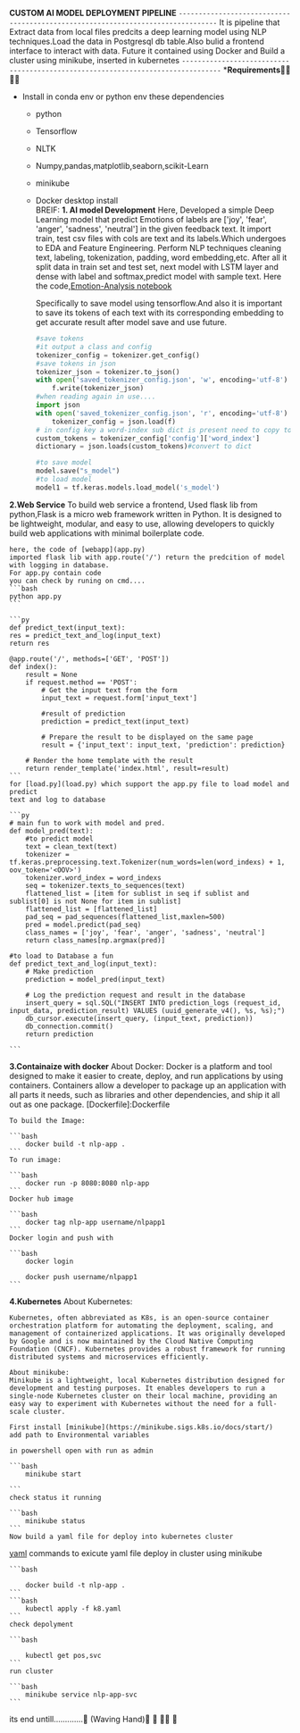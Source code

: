**CUSTOM AI MODEL DEPLOYMENT PIPELINE**
`--------------------------------------------------------------------------------`
It is pipeline that Extract data from local files predcits a deep learning model using NLP techniques.Load the data in Postgresql db table.Also bulid a frontend interface to interact with data. Future it contained using Docker and Build a cluster using minikube, inserted in kubernetes
`--------------------------------------------------------------------------------`
***Requirements**🚀🚀🚀🚀
- Install in conda env or python env these dependencies
  - python
  - Tensorflow
  - NLTK
  - Numpy,pandas,matplotlib,seaborn,scikit-Learn
  - minikube
  - Docker desktop install  
BREIF:
**1. AI model Development**
    Here, Developed a simple Deep Learning model that predict Emotions of labels are ['joy', 'fear', 'anger', 'sadness', 'neutral'] in the given feedback text.
    It import train, test csv files with cols are text and its labels.Which undergoes to EDA and Feature Engineering. Perform NLP techniques cleaning text, labeling, tokenization, padding, word embedding,etc. After all it split data in train set and test set, next model with  LSTM layer and dense with label and softmax,predict model with sample text.
    Here the code,[Emotion-Analysis notebook](nlp.ipynb)

    Specifically to save model using tensorflow.And also it is important to save its tokens of each text with its corresponding embedding to get accurate result after model save and use future.

    ```python
    #save tokens
    #it output a class and config 
    tokenizer_config = tokenizer.get_config()
    #save tokens in json
    tokenizer_json = tokenizer.to_json()
    with open('saved_tokenizer_config.json', 'w', encoding='utf-8') as f:
        f.write(tokenizer_json)
    #when reading again in use....
    import json
    with open('saved_tokenizer_config.json', 'r', encoding='utf-8') as f:
        tokenizer_config = json.load(f)
    # in config key a word-index sub dict is present need to copy to
    custom_tokens = tokenizer_config['config']['word_index']
    dictionary = json.loads(custom_tokens)#convert to dict

    #to save model
    model.save("s_model")
    #to load model
    model1 = tf.keras.models.load_model('s_model')
    ```
**2.Web Service**
    To build web service a frontend, Used flask lib from python,Flask is a micro web framework written in Python. It is designed to be lightweight, modular, and easy to use, allowing developers to quickly build web applications with minimal boilerplate code.

    here, the code of [webapp](app.py)
    imported flask lib with app.route('/') return the predcition of model with logging in database.
    For app.py contain code 
    you can check by runing on cmd....
    ```bash
    python app.py 
    ```

    ```py
    def predict_text(input_text):
    res = predict_text_and_log(input_text)
    return res

    @app.route('/', methods=['GET', 'POST'])
    def index():
        result = None
        if request.method == 'POST':
            # Get the input text from the form
            input_text = request.form['input_text']

            #result of prediction
            prediction = predict_text(input_text)

            # Prepare the result to be displayed on the same page
            result = {'input_text': input_text, 'prediction': prediction}

        # Render the home template with the result
        return render_template('index.html', result=result)
    ```
    for [load.py](load.py) which support the app.py file to load model and predict
    text and log to database

    ```py
    # main fun to work with model and pred.
    def model_pred(text):
        #to predict model
        text = clean_text(text)
        tokenizer = tf.keras.preprocessing.text.Tokenizer(num_words=len(word_indexs) + 1, oov_token='<OOV>')
        tokenizer.word_index = word_indexs
        seq = tokenizer.texts_to_sequences(text)
        flattened_list = [item for sublist in seq if sublist and sublist[0] is not None for item in sublist]
        flattened_list = [flattened_list]
        pad_seq = pad_sequences(flattened_list,maxlen=500)
        pred = model.predict(pad_seq)
        class_names = ['joy', 'fear', 'anger', 'sadness', 'neutral']
        return class_names[np.argmax(pred)]
    
    #to load to Database a fun
    def predict_text_and_log(input_text):
        # Make prediction
        prediction = model_pred(input_text)

        # Log the prediction request and result in the database
        insert_query = sql.SQL("INSERT INTO prediction_logs (request_id, input_data, prediction_result) VALUES (uuid_generate_v4(), %s, %s);")
        db_cursor.execute(insert_query, (input_text, prediction))
        db_connection.commit()
        return prediction

    ```
**3.Containaize with docker**
    About Docker:
    Docker is a platform and tool designed to make it easier to create, deploy, and run applications by using containers. Containers allow a developer to package up an application with all parts it needs, such as libraries and other dependencies, and ship it all out as one package.
    [Dockerfile]:Dockerfile

    To build the Image:

    ```bash
        docker build -t nlp-app .
    ```
    To run image:

    ```bash
        docker run -p 8080:8080 nlp-app
    ```
    Docker hub image

    ```bash
        docker tag nlp-app username/nlpapp1
    ```
    Docker login and push with

    ```bash
        docker login

        docker push username/nlpapp1
    ```
**4.Kubernetes**
    About Kubernetes:

    Kubernetes, often abbreviated as K8s, is an open-source container orchestration platform for automating the deployment, scaling, and management of containerized applications. It was originally developed by Google and is now maintained by the Cloud Native Computing Foundation (CNCF). Kubernetes provides a robust framework for running distributed systems and microservices efficiently.

    About minikube:
    Minikube is a lightweight, local Kubernetes distribution designed for development and testing purposes. It enables developers to run a single-node Kubernetes cluster on their local machine, providing an easy way to experiment with Kubernetes without the need for a full-scale cluster. 

    First install [minikube](https://minikube.sigs.k8s.io/docs/start/)
    add path to Environmental variables

    in powershell open with run as admin

    ```bash
        minikube start

    ```
    check status it running

    ```bash
        minikube status
    ```
    Now build a yaml file for deploy into kubernetes cluster
[yaml][yaml]
    commands to exicute yaml file deploy in cluster using minikube

    ```bash

        docker build -t nlp-app .
    ```
    ```bash
        kubectl apply -f k8.yaml
    ```
    check depolyment

    ```bash

        kubectl get pos,svc
    ```
    run cluster

    ```bash
        minikube service nlp-app-svc
    ```

its end untill.............👋 (Waving Hand)🎉 🌟 🚀🙌 🤗
    




[yaml]: k8.yaml